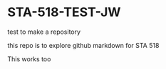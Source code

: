 # STA-518-TEST-JW
test to make a repository

this repo is to explore github markdown for STA 518

This works too
